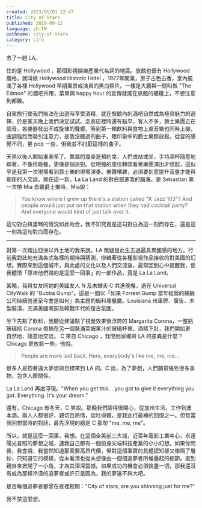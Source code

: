 ```yaml
---
created: 2023/06/01 22:47
title: City of Stars
published: 2019-09-12
language: zh-TW
pathname: city-of-stars
category: Life
---
```


去了一趟 LA。

住的是 Hollywood ，那個影視娛樂產業代名詞的地區。旅館也很有 Hollywood 風格，就叫做 Hollywood Historic Hotel ，1927年開業，房子古色古香，室內擺滿了各樣 Hollywood 早期風景或演員的黑白照片。一樓是大廳與一間叫做 "The Edmon" 的酒吧共用，菜單與 happy hour 的宣傳就擺在旅館的櫃檯上，不想注意到都難。

自駕旅行使我們無法在出遊時享受酒精，就在旅館內的酒吧自然成為極具魅力的選擇，於是某天晚上我們決定試試。走進店裡時還有點早，客人不多，爵士樂團正在調音，各樂器發出不成旋律的聲響。等到第一輪飲料與食物上桌音樂也同時上線，曲調強烈而吸引注意力，是我沒聽過的曲子。跟印象中的爵士樂那放鬆，從容的感覺不同，更 pop 一些，但我並不討厭這樣的曲子。

天黑以後人開始漸漸多了。靠牆的幾桌是預約席，人們或站或坐，手持酒杯隨意地聊著，不像用晚餐，更像是個派對。從吧檯的座位轉頭看著樂團演出才想起，這似乎是我第一次現場看到爵士樂的現場演奏。樂聲嘈雜，必須要刻意提升音量才能與鄰座的人交談。就在這一刻，La La Land 的對白竄進我的腦海。是 Sebastian 第一次帶 Mia 去聽爵士樂時，Mia說：

> You know where I grew up there's a station called "K Jazz 103"?
> And people would just put on that station when they had cocktail party?
> And everyone would kind of just talk over it.

這句對白與當時的情況如此吻合，我不知究竟是這句對白為這一刻而存在，還是這一刻為這句對白而存在。

---

對第一次踏出亞洲以外土地的我來說，LA 無疑是此生去過最具異國感的地方。行前我對此地充滿各式各樣的期待與猜測，摻雜著從各種影視作品接收的對美國的幻想。實際來到這個城市，與此處的文化以及人們交流後，最常回到心中提醒我，使我體悟「原來他們說的是這麼一回事」的一部作品，竟是 La La Land。

某晚，我與女友同她的美國友人 N 及未婚夫 C 共進晚餐，選在 Universal CityWalk 的 "Bubba Gump"。這是一間以「如果 Forrest Gump 當年經營的捕蝦公司持續營運至今會是如何」為主題的蝦料理餐廳。Louisiana 州車牌、廣告、木製裝潢，充滿美國南部及韓戰年代的復古氛圍。

坐下先點了飲料，我聽從建議點了視覺效果很浮誇的 Margarita Corona，一整瓶玻璃瓶 Corona 倒插在另一個裝滿萊姆果汁的玻璃杯裡。酒精下肚，我們開始更自然地、隨意地交談。 C 來自 Chicago ，我問他家鄉與 LA 的差異是什麼？ Chicago 更放鬆一些，他說。

> People are more laid back. Here, everybody's like me, me, me...

很多人是抱著遠大夢想與目標來到 LA 的。C 說，為了夢想，人們願意犧牲很多事物，包含人際關係。

La La Land 再度浮現。"When you get this... you got to give it everything you got. Everything. It's your dream."

還有，Chicago 有冬天，C 笑說。那晚我們聊得很開心，從加州生活，工作到波本酒。兩人人都很好，親切且熱情，談吐得體，是我此行最棒的回憶之一。但每當我回想當時的對話，最先浮現的總是 C 那句 "me, me, me"。

所以，就是這麼一回事，我想。在這個全美前三大城，近百年電影工業中心，永遠陽光普照的夢想之城，連我自己都有一個投身尖端科技產業的小小幻想。如果你問我，我會說，我當然知道那需要高昂代價，但對這個事實的具體認知卻又像隔了層紗，只知道它的模樣，從未看清也從未想像由一個個追夢者所堆疊起的細節。直到親自來掀開了一小角，才為其深深震撼。如果成功的機會必須捨盡一切，那我還沒有成為那樣冷漠的追夢者或許只是因為，我的夢還不夠大吧。

是否每個追夢者都曾在夜裡輕問："City of stars, are you shinning just for me?"

我不禁這麼想。

